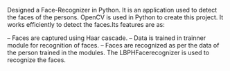 Designed a Face-Recognizer in Python. It is an application used to detect the faces of the persons. OpenCV is used in Python to create this project. It works efficiently to detect the faces.Its features are as:

– Faces are captured using Haar cascade.
– Data is trained in trainner module for recognition of faces.
– Faces are recognized as per the data of the person trained in the modules. The
LBPHFacerecognizer is used to recognize the faces.
